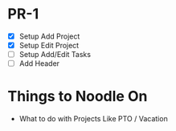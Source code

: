 # PR-1

- [x] Setup Add Project
- [x] Setup Edit Project
- [ ] Setup Add/Edit Tasks
- [ ] Add Header
# Things to Noodle On

- What to do with Projects Like PTO / Vacation